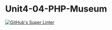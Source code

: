 # Unit4-04-PHP-Museum
[![GitHub's Super Linter](https://github.com/ICS20-Programming-Anita-K/Unit4-04-PHP-Museum/workflows/GitHub's%20Super%20Linter/badge.svg)](https://github.com/ICS20-Programming-Anita-K/Unit4-04-PHP-Museum/actions)